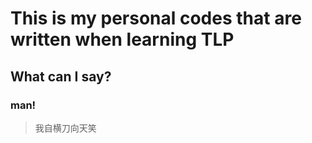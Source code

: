 # This is my personal codes that are written when learning TLP
## What can I say?
### man!
> 我自横刀向天笑
